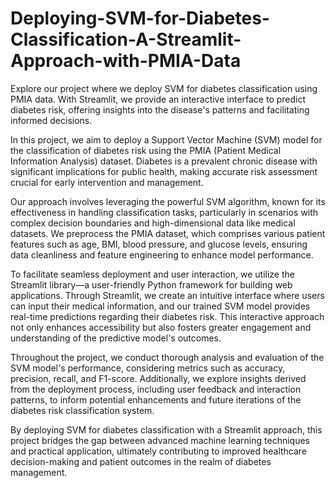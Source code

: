 # Deploying-SVM-for-Diabetes-Classification-A-Streamlit-Approach-with-PMIA-Data

Explore our project where we deploy SVM for diabetes classification using PMIA data. With Streamlit, we provide an interactive interface to predict diabetes risk, offering insights into the disease's patterns and facilitating informed decisions.

In this project, we aim to deploy a Support Vector Machine (SVM) model for the classification of diabetes risk using the PMIA (Patient Medical Information Analysis) dataset. Diabetes is a prevalent chronic disease with significant implications for public health, making accurate risk assessment crucial for early intervention and management.

Our approach involves leveraging the powerful SVM algorithm, known for its effectiveness in handling classification tasks, particularly in scenarios with complex decision boundaries and high-dimensional data like medical datasets. We preprocess the PMIA dataset, which comprises various patient features such as age, BMI, blood pressure, and glucose levels, ensuring data cleanliness and feature engineering to enhance model performance.

To facilitate seamless deployment and user interaction, we utilize the Streamlit library—a user-friendly Python framework for building web applications. Through Streamlit, we create an intuitive interface where users can input their medical information, and our trained SVM model provides real-time predictions regarding their diabetes risk. This interactive approach not only enhances accessibility but also fosters greater engagement and understanding of the predictive model's outcomes.

Throughout the project, we conduct thorough analysis and evaluation of the SVM model's performance, considering metrics such as accuracy, precision, recall, and F1-score. Additionally, we explore insights derived from the deployment process, including user feedback and interaction patterns, to inform potential enhancements and future iterations of the diabetes risk classification system.

By deploying SVM for diabetes classification with a Streamlit approach, this project bridges the gap between advanced machine learning techniques and practical application, ultimately contributing to improved healthcare decision-making and patient outcomes in the realm of diabetes management.
